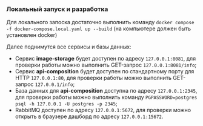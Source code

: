### Локальный запуск и разработка

Для локального запоска достаточно выполнить команду `docker compose -f docker-compose.local.yaml up --build` 
(на компьютере должен быть установлен docker)

Далее поднимутся все сервисы и базы данных:
- Сервис **image-storage** будет доступен по адресу `127.0.0.1:8081`,
для проверки работы можно выполнить GET-запрос `127.0.0.1:8081/info`;
- Сервис **api-composition** будет доступен по стандартному порту для HTTP `127.0.0.1:80`,
для проверки работы можно выполнить GET-запрос `127.0.0.1/info`;
- База данных для **api-composition** доступна по адресу `127.0.0.1:2345`,
для проверки работы можно выполнить команду `PGPASSWORD=postgres psql -h 127.0.0.1 -U postgres -p 2345`;
- RabbitMQ доступен по адресу `127.0.0.1:5672`, 
для проверки можно открыть в браузере дашборд по адресу `127.0.0.1:15672`.